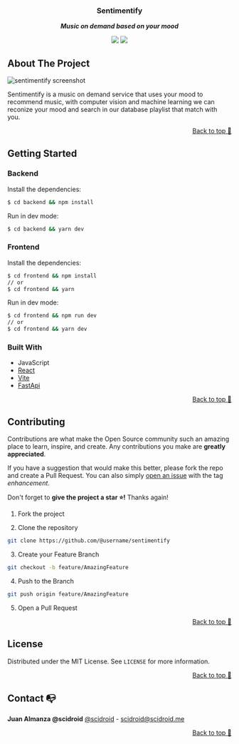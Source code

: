 <div align="center">

### Sentimentify

**_Music on demand based on your mood_**

</div>

<div align="center">

![](https://img.shields.io/badge/Contributions-Welcome-brightgreen.svg)
![](https://img.shields.io/badge/Maintained%3F-Yes-brightgreen.svg)

</div>

## About The Project

![sentimentify screenshot](https://ucarecdn.com/ea732599-55da-4125-859f-58a40a340f57/)

Sentimentify is a music on demand service that uses your mood to recommend music, with computer vision and machine learning we can reconize your mood and search in our database playlist that match with you.

<p align="right"><a href="#top">Back to top 🔼</a></p>

## Getting Started

### Backend

Install the dependencies:

```sh
$ cd backend && npm install
```

Run in dev mode:

```sh
$ cd backend && yarn dev
```

### Frontend

Install the dependencies:

```sh
$ cd frontend && npm install
// or
$ cd frontend && yarn
```

Run in dev mode:

```sh
$ cd frontend && npm run dev
// or
$ cd frontend && yarn dev
```

### Built With

- JavaScript
- [React](https://reactjs.org/)
- [Vite](https://vitejs.dev)
- [FastApi](https://fastapi.tiangolo.com/)

<p align="right"><a href="#top">Back to top 🔼</a></p>

## Contributing

Contributions are what make the Open Source community such an amazing place to learn, inspire, and create. Any contributions you make are **greatly appreciated**.

If you have a suggestion that would make this better, please fork the repo and create a Pull Request. You can also simply [open an issue](https://github.com/pumasteam/sentimentify/issues) with the tag _enhancement_.

Don't forget to **give the project a star ⭐!** Thanks again!

1. Fork the project

2. Clone the repository

```bash
git clone https://github.com/@username/sentimentify
```

3. Create your Feature Branch

```bash
git checkout -b feature/AmazingFeature
```

4. Push to the Branch

```bash
git push origin feature/AmazingFeature
```

5. Open a Pull Request

<p align="right"><a href="#top">Back to top 🔼</a></p>

## License

Distributed under the MIT License. See `LICENSE` for more information.

<p align="right"><a href="#top">Back to top 🔼</a></p>

## Contact 📭

**Juan Almanza @scidroid**
[@scidroid](https://scidroid.me/) - scidroid@scidroid.me

<p align="right"><a href="#top">Back to top 🔼</a></p>
